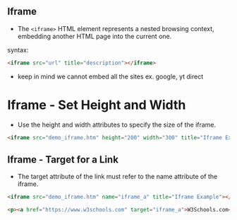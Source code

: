 ## Iframe 

* The ```<iframe>``` HTML element represents a nested browsing context, embedding another HTML page into the current one.

syntax:

```html
<iframe src="url" title="description"></iframe>
```

* keep in mind we cannot embed all the sites ex. google, yt direct 

# Iframe - Set Height and Width

* Use the height and width attributes to specify the size of the iframe.

```html
<iframe src="demo_iframe.htm" height="200" width="300" title="Iframe Example"></iframe>
```
## Iframe - Target for a Link

* The target attribute of the link must refer to the name attribute of the iframe.

```html
<iframe src="demo_iframe.htm" name="iframe_a" title="Iframe Example"></iframe>

<p><a href="https://www.w3schools.com" target="iframe_a">W3Schools.com</a></p>

```
